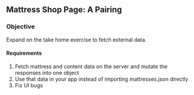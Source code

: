 ## Mattress Shop Page: A Pairing

### Objective
Expand on the take home exercise to fetch external data.

#### Requirements
1. Fetch mattress and content data on the server and mutate the responses into one object
2. Use that data in your app instead of importing mattresses.json directly
3. Fix UI bugs
